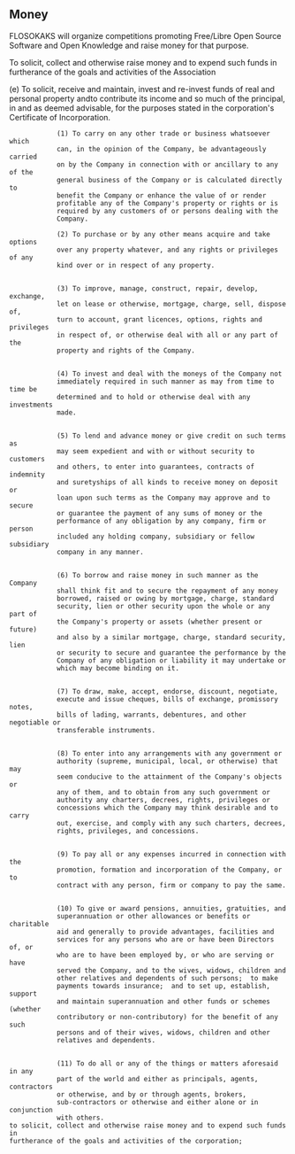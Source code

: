 ## Money
FLOSOKAKS will organize competitions promoting Free/Libre Open Source Software
and Open Knowledge and raise money for that purpose.

To solicit, collect and otherwise raise money and to expend such funds in
furtherance of the goals and activities of the Association

(e) To solicit, receive and maintain, invest and re-invest funds of real and
personal property andto contribute its income and so much of the principal, in
and as deemed advisable, for the purposes stated in the corporation's
Certificate of Incorporation.


                (1) To carry on any other trade or business whatsoever which
                can, in the opinion of the Company, be advantageously carried
                on by the Company in connection with or ancillary to any of the
                general business of the Company or is calculated directly to
                benefit the Company or enhance the value of or render
                profitable any of the Company's property or rights or is
                required by any customers of or persons dealing with the
                Company.

                (2) To purchase or by any other means acquire and take options
                over any property whatever, and any rights or privileges of any
                kind over or in respect of any property.
                

                (3) To improve, manage, construct, repair, develop, exchange,
                let on lease or otherwise, mortgage, charge, sell, dispose of,
                turn to account, grant licences, options, rights and privileges
                in respect of, or otherwise deal with all or any part of the
                property and rights of the Company.
                

                (4) To invest and deal with the moneys of the Company not
                immediately required in such manner as may from time to time be
                determined and to hold or otherwise deal with any investments
                made.
                

                (5) To lend and advance money or give credit on such terms as
                may seem expedient and with or without security to customers
                and others, to enter into guarantees, contracts of indemnity
                and suretyships of all kinds to receive money on deposit or
                loan upon such terms as the Company may approve and to secure
                or guarantee the payment of any sums of money or the
                performance of any obligation by any company, firm or person
                included any holding company, subsidiary or fellow subsidiary
                company in any manner.
                

                (6) To borrow and raise money in such manner as the Company
                shall think fit and to secure the repayment of any money
                borrowed, raised or owing by mortgage, charge, standard
                security, lien or other security upon the whole or any part of
                the Company's property or assets (whether present or future)
                and also by a similar mortgage, charge, standard security, lien
                or security to secure and guarantee the performance by the
                Company of any obligation or liability it may undertake or
                which may become binding on it.
                

                (7) To draw, make, accept, endorse, discount, negotiate,
                execute and issue cheques, bills of exchange, promissory notes,
                bills of lading, warrants, debentures, and other negotiable or
                transferable instruments.
                

                (8) To enter into any arrangements with any government or
                authority (supreme, municipal, local, or otherwise) that may
                seem conducive to the attainment of the Company's objects or
                any of them, and to obtain from any such government or
                authority any charters, decrees, rights, privileges or
                concessions which the Company may think desirable and to carry
                out, exercise, and comply with any such charters, decrees,
                rights, privileges, and concessions.
                

                (9) To pay all or any expenses incurred in connection with the
                promotion, formation and incorporation of the Company, or to
                contract with any person, firm or company to pay the same.
                

                (10) To give or award pensions, annuities, gratuities, and
                superannuation or other allowances or benefits or charitable
                aid and generally to provide advantages, facilities and
                services for any persons who are or have been Directors of, or
                who are to have been employed by, or who are serving or have
                served the Company, and to the wives, widows, children and
                other relatives and dependents of such persons;  to make
                payments towards insurance;  and to set up, establish, support
                and maintain superannuation and other funds or schemes (whether
                contributory or non-contributory) for the benefit of any such
                persons and of their wives, widows, children and other
                relatives and dependents.
                

                (11) To do all or any of the things or matters aforesaid in any
                part of the world and either as principals, agents, contractors
                or otherwise, and by or through agents, brokers,
                sub-contractors or otherwise and either alone or in conjunction
                with others.
    to solicit, collect and otherwise raise money and to expend such funds in
    furtherance of the goals and activities of the corporation;
